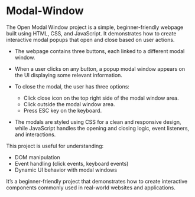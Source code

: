 # Modal-Window

The Open Modal Window project is a simple, beginner-friendly webpage built using HTML, CSS, and JavaScript. It demonstrates how to create interactive modal popups that open and close based on user actions.

- The webpage contains three buttons, each linked to a different modal window.

- When a user clicks on any button, a popup modal window appears on the UI displaying some relevant information.

- To close the modal, the user has three options:

  - Click close icon on the top right side of the modal window area.
  - Click outside the modal window area.
  - Press ESC key on the keyboard.

- The modals are styled using CSS for a clean and responsive design, while JavaScript handles the opening and closing logic, event listeners, and interactions.

This project is useful for understanding:

- DOM manipulation
- Event handling (click events, keyboard events)
- Dynamic UI behavior with modal windows

It’s a beginner-friendly project that demonstrates how to create interactive components commonly used in real-world websites and applications.

